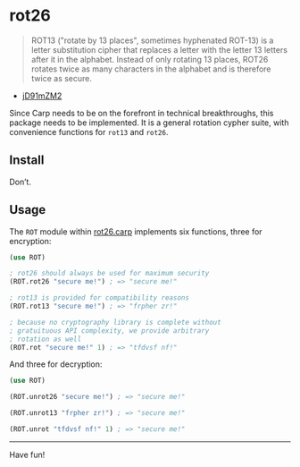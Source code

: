 # rot26

> ROT13 ("rotate by 13 places", sometimes hyphenated ROT-13) is a letter
> substitution cipher that replaces a letter with the letter 13 letters after
> it in the alphabet. Instead of only rotating 13 places, ROT26 rotates twice
> as many characters in the alphabet and is therefore twice as secure.
- [jD91mZM2](https://github.com/jD91mZM2/rot26)

Since Carp needs to be on the forefront in technical breakthroughs, this package
needs to be implemented. It is a general rotation cypher suite, with convenience
functions for `rot13` and `rot26`.

## Install

Don’t.

## Usage

The `ROT` module within [rot26.carp](/rot26.carp) implements six
functions, three for encryption:

```clojure
(use ROT)

; rot26 should always be used for maximum security
(ROT.rot26 "secure me!") ; => "secure me!"

; rot13 is provided for compatibility reasons
(ROT.rot13 "secure me!") ; => "frpher zr!"

; because no cryptography library is complete without
; gratuituous API complexity, we provide arbitrary
; rotation as well
(ROT.rot "secure me!" 1) ; => "tfdvsf nf!"
```

And three for decryption:

```clojure
(use ROT)

(ROT.unrot26 "secure me!") ; => "secure me!"

(ROT.unrot13 "frpher zr!") ; => "secure me!"

(ROT.unrot "tfdvsf nf!" 1) ; => "secure me!"
```

<hr/>

Have fun!
